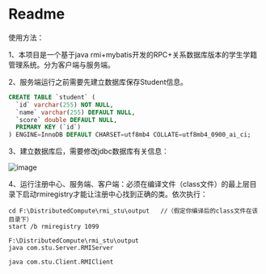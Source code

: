 # Readme

使用方法：

1、本项目是一个基于java rmi+mybatis开发的RPC+关系数据库版本的学生学籍管理系统。分为客户端与服务端。

2、服务端运行之前需要先建立数据库保存Student信息。

```sql
CREATE TABLE `student` (
  `id` varchar(255) NOT NULL,
  `name` varchar(255) DEFAULT NULL,
  `score` double DEFAULT NULL,
  PRIMARY KEY (`id`)
) ENGINE=InnoDB DEFAULT CHARSET=utf8mb4 COLLATE=utf8mb4_0900_ai_ci;
```

3、建立数据库后，需要修改jdbc数据库有关信息：

![image](https://github.com/EnderDragonzy/RPC-/assets/102134771/f76645d4-3b54-4d63-bff4-b832e2dbddc0)


4、运行注册中心、服务端、客户端：必须在编译文件（class文件）的最上层目录下启动rmiregistry才能让注册中心找到正确的类。依次执行：

```shell
cd F:\DistributedCompute\rmi_stu\output   //（假定你编译后的class文件在该目录下）
start /b rmiregistry 1099 

F:\DistributedCompute\rmi_stu\output
java com.stu.Server.RMIServer

java com.stu.Client.RMIClient
```

